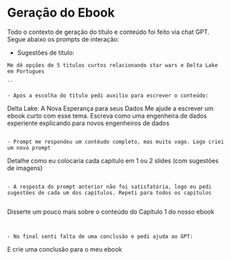 # Geração do Ebook

Todo o contexto de geração do título e conteúdo foi feito via chat GPT. Segue abaixo os prompts de interação:


- Sugestões de título:

```
Me dê opções de 5 titulos curtos relacionando star wars e Delta Lake em Portugues

``

- Após a escolha do título pedi auxilio para escrever o conteúdo:

```
Delta Lake: A Nova Esperança para seus Dados
Me ajude a escrever um ebook curto com esse tema. Escreva como uma engenheira de dados experiente explicando para novos engenheiros de dados
```

- Prompt me respondeu um contéudo completo, mas muito vago. Logo criei um novo prompt

```
Detalhe como eu colocaria cada capitulo em 1 ou 2 slides (com sugestões de imagens)
```

- A resposta do prompt anterior não foi satisfatória, logo eu pedi sugestões de cada um dos capítulos. Repeti para todos os capitulos


```
Disserte um pouco mais sobre o conteúdo do Capítulo 1 do nosso ebook
```


- No final senti falta de uma conclusão e pedi ajuda ao GPT:

```
E crie uma conclusão para o meu ebook
```
